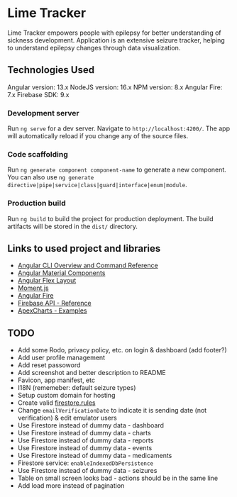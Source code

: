 # Lime Tracker

Lime Tracker empowers people with epilepsy for better understanding of sickness development.
Application is an extensive seizure tracker, helping to understand epilepsy changes through data visualization.

## Technologies Used

Angular version: 13.x
NodeJS version: 16.x
NPM version: 8.x
Angular Fire: 7.x
Firebase SDK: 9.x

### Development server

Run `ng serve` for a dev server. Navigate to `http://localhost:4200/`. The app will automatically reload if you change any of the source files.

### Code scaffolding

Run `ng generate component component-name` to generate a new component. You can also use `ng generate directive|pipe|service|class|guard|interface|enum|module`.

### Production build

Run `ng build` to build the project for production deployment. The build artifacts will be stored in the `dist/` directory.

## Links to used project and libraries

- [Angular CLI Overview and Command Reference](https://angular.io/cli)
- [Angular Material Components](https://material.angular.io/components/categories)
- [Angular Flex Layout](https://github.com/angular/flex-layout)
- [Moment.js](https://momentjs.com/)
- [Angular Fire](https://github.com/angular/angularfire)
- [Firebase API - Reference](https://firebase.google.com/docs/reference/js)
- [ApexCharts - Examples](https://apexcharts.com/angular-chart-demos/)

## TODO 

- Add some Rodo, privacy policy, etc. on login & dashboard (add footer?)
- Add user profile management
- Add reset passoword
- Add screenshot and better description to README
- Favicon, app manifest, etc
- I18N (rememeber: default seizure types)
- Setup custom domain for hosting
- Create valid [firestore.rules](firestore.rules)
- Change `emailVerificationDate` to indicate it is sending date (not verification) & edit emulator users
- Use Firestore instead of dummy data - dashboard
- Use Firestore instead of dummy data - charts
- Use Firestore instead of dummy data - reports
- Use Firestore instead of dummy data - events
- Use Firestore instead of dummy data - medicaments
- Firestore service: `enableIndexedDbPersistence`
- Use Firestore instead of dummy data - seizures
- Table on small screen looks bad - actions should be in the same line
- Add load more instead of pagination
